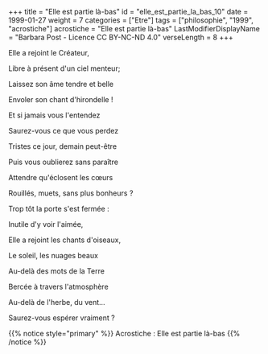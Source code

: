 +++
title = "Elle est partie là-bas"
id = "elle_est_partie_la_bas_10"
date = 1999-01-27
weight = 7
categories = ["Etre"]
tags = ["philosophie", "1999", "acrostiche"]
acrostiche = "Elle est partie là-bas"
LastModifierDisplayName = "Barbara Post - Licence CC BY-NC-ND 4.0"
verseLength = 8
+++

Elle a rejoint le Créateur,

Libre à présent d'un ciel menteur;

Laissez son âme tendre et belle

Envoler son chant d'hirondelle !

Et si jamais vous l'entendez

Saurez-vous ce que vous perdez

Tristes ce jour, demain peut-être

Puis vous oublierez sans paraître

Attendre qu'éclosent les cœurs

Rouillés, muets, sans plus bonheurs ?

Trop tôt la porte s'est fermée :

Inutile d'y voir l'aimée,

Elle a rejoint les chants d'oiseaux,

Le soleil, les nuages beaux

Au-delà des mots de la Terre

Bercée à travers l'atmosphère

Au-delà de l'herbe, du vent...

Saurez-vous espérer vraiment ?

{{% notice style="primary" %}}
Acrostiche : Elle est partie là-bas
{{% /notice %}}
